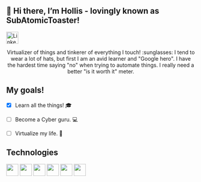 ## 👋 Hi there, I’m Hollis - lovingly known as SubAtomicToaster!


<p align="left">
  <a href="www.linkedin.com/in/henderson-hollis"><img alt="LinkedIn" title="LinkedIn" height="32" width="32" src="https://unpkg.com/simple-icons@latest/icons/linkedin.svg"></a>
</p>


<p align="center">
Virtualizer of things and tinkerer of everything I touch! :sunglasses: I tend to wear a lot of hats, but first I am an avid learner and "Google hero".
I have the hardest time saying "no" when trying to automate things. I really need a better "is it worth it" meter. 
</p>

## My goals! 
- [x] Learn all the things! :mortar_board:

- [ ] Become a Cyber guru. :computer:

- [ ] Virtualize my life. :file_folder:

## Technologies 
<p align="left">
<img height="32" width="32" src="https://unpkg.com/simple-icons@latest/icons/python.svg" /> 
<img height="32" width="32" src="https://unpkg.com/simple-icons@latest/icons/powershell.svg" />
<img height="32" width="32" src="https://unpkg.com/simple-icons@4.21.0/icons/linux.svg" />
<img height="32" width="32" src="https://unpkg.com/simple-icons@4.21.0/icons/windows.svg" />
<img height="32" width="32" src="https://unpkg.com/simple-icons@4.21.0/icons/raspberrypi.svg" />
<img height="32" width="32" src="https://unpkg.com/simple-icons@4.21.0/icons/vmware.svg" />
</p>
